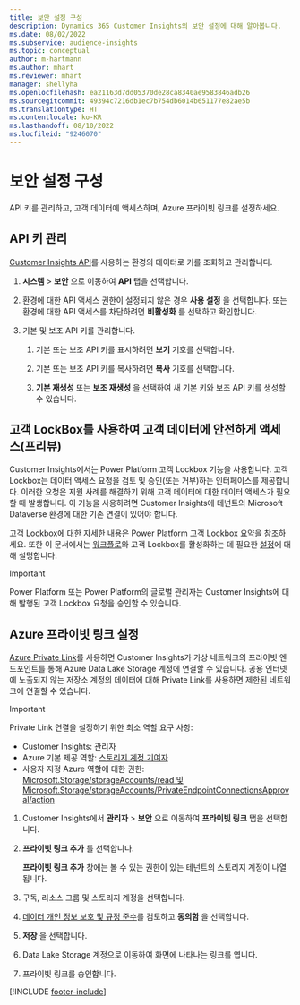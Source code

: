 ```yaml
---
title: 보안 설정 구성
description: Dynamics 365 Customer Insights의 보안 설정에 대해 알아봅니다.
ms.date: 08/02/2022
ms.subservice: audience-insights
ms.topic: conceptual
author: m-hartmann
ms.author: mhart
ms.reviewer: mhart
manager: shellyha
ms.openlocfilehash: ea21163d7dd05370de28ca8340ae9583846adb26
ms.sourcegitcommit: 49394c7216db1ec7b754db6014b651177e82ae5b
ms.translationtype: HT
ms.contentlocale: ko-KR
ms.lasthandoff: 08/10/2022
ms.locfileid: "9246070"
---
```

# <a name="configure-security-settings"></a>보안 설정 구성

API 키를 관리하고, 고객 데이터에 액세스하며, Azure 프라이빗 링크를 설정하세요.

## <a name="manage-api-keys"></a>API 키 관리

[Customer Insights API](apis.md)를 사용하는 환경의 데이터로 키를 조회하고 관리합니다.

1. **시스템** > **보안** 으로 이동하여 **API** 탭을 선택합니다.

1. 환경에 대한 API 액세스 권한이 설정되지 않은 경우 **사용 설정** 을 선택합니다. 또는 환경에 대한 API 액세스를 차단하려면 **비활성화** 를 선택하고 확인합니다.

1. 기본 및 보조 API 키를 관리합니다.

   1. 기본 또는 보조 API 키를 표시하려면 **보기** 기호를 선택합니다.

   1. 기본 또는 보조 API 키를 복사하려면 **복사** 기호를 선택합니다.

   1. **기본 재생성** 또는 **보조 재생성** 을 선택하여 새 기본 키와 보조 API 키를 생성할 수 있습니다.

## <a name="securely-access-customer-data-with-customer-lockbox-preview"></a>고객 LockBox를 사용하여 고객 데이터에 안전하게 액세스(프리뷰)

Customer Insights에서는 Power Platform 고객 Lockbox 기능을 사용합니다. 고객 Lockbox는 데이터 액세스 요청을 검토 및 승인(또는 거부)하는 인터페이스를 제공합니다. 이러한 요청은 지원 사례를 해결하기 위해 고객 데이터에 대한 데이터 액세스가 필요할 때 발생합니다. 이 기능을 사용하려면 Customer Insights에 테넌트의 Microsoft Dataverse 환경에 대한 기존 연결이 있어야 합니다.

고객 Lockbox에 대한 자세한 내용은 Power Platform 고객 Lockbox [요약](/power-platform/admin/about-lockbox#summary)을 참조하세요. 또한 이 문서에서는 [워크플로](/power-platform/admin/about-lockbox#workflow)와 고객 Lockbox를 활성화하는 데 필요한 [설정](/power-platform/admin/about-lockbox#enable-the-lockbox-policy)에 대해 설명합니다.

> [!IMPORTANT]
> Power Platform 또는 Power Platform의 글로벌 관리자는 Customer Insights에 대해 발행된 고객 Lockbox 요청을 승인할 수 있습니다.

## <a name="set-up-an-azure-private-link"></a>Azure 프라이빗 링크 설정

[Azure Private Link](/azure/private-link/private-link-overview)를 사용하면 Customer Insights가 가상 네트워크의 프라이빗 엔드포인트를 통해 Azure Data Lake Storage 계정에 연결할 수 있습니다. 공용 인터넷에 노출되지 않는 저장소 계정의 데이터에 대해 Private Link를 사용하면 제한된 네트워크에 연결할 수 있습니다.

> [!IMPORTANT]
> Private Link 연결을 설정하기 위한 최소 역할 요구 사항:
>
> - Customer Insights: 관리자
> - Azure 기본 제공 역할: [스토리지 계정 기여자](/azure/role-based-access-control/built-in-roles#storage-account-contributor)
> - 사용자 지정 Azure 역할에 대한 권한: [Microsoft.Storage/storageAccounts/read 및 Microsoft.Storage/storageAccounts/PrivateEndpointConnectionsApproval/action](/azure/role-based-access-control/resource-provider-operations#microsoftstorage)

1. Customer Insights에서 **관리자** > **보안** 으로 이동하여 **프라이빗 링크** 탭을 선택합니다.

1. **프라이빗 링크 추가** 를 선택합니다.

   **프라이빗 링크 추가** 창에는 볼 수 있는 권한이 있는 테넌트의 스토리지 계정이 나열됩니다.

1. 구독, 리소스 그룹 및 스토리지 계정을 선택합니다.

1. [데이터 개인 정보 보호 및 규정 준수](connections.md#data-privacy-and-compliance)를 검토하고 **동의함** 을 선택합니다.

1. **저장** 을 선택합니다.

1. Data Lake Storage 계정으로 이동하여 화면에 나타나는 링크를 엽니다.

1. 프라이빗 링크를 승인합니다.


[!INCLUDE [footer-include](includes/footer-banner.md)]
